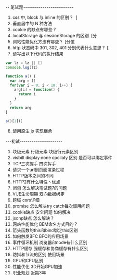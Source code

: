 -- 笔试题--------------------------

1. css 中, block 与 inline 的区别？  [
2. 垂直居中的 N 种方法
3. cookie 的缺点有哪些 ? 
4. localStorage 与 sessionStorage 的区别  [分
5. 网站性能优化方法有哪些 ?  [分值
6. http 状态码中 301, 302, 401 分别代表什么意思 ?  [
7. 请写出以下代码的执行结果 
```javascript
var lz = lz || []
console.log(lz)
```
```javascript
function a() {
  var arg = []   
  for(var i = 0; i < 10; i++) {
    arg[i] = function() {
      return i
    }
  }
  return arg
}

a()[1]()
```
8. 请用原生 js 实现继承 








---初试----------------------
1. 块级元素 行级元素 块级行元素区别
2. visbilt display:none opcilaty 区别  是否可以绑定事件
3. TCP三次握手 四次挥手 
4. 请求一个url到页面渲染过程
5. HTTP版本之间的不同 
6. HTTP2有什么特性丶优点
7. 闭包 怎么解决笔试题7的问题
8. VUE生命周期 双向数据绑定
9. 跨域 cors详细
10. promise 怎么解决try catch每次调用问题
11. cookie缺点  安全问题 如何解决
12. jsonp缺点 怎么解决？
13. 网站性能优化 BEM命名方式目的？
14. 箭头函数的this和bind绑定this区别    
15. 如何触发BFC BFC的应用场景
16. 事件循环机制 浏览器和node有什么区别
17. HTTP缓存 强缓存和协商缓存有什么区别
18. 防抖和节流的区别 使用场景
19. GPU和CPU区别
20. 性能优化  3D开始GPU加速
21. 职业规划 近期3年








